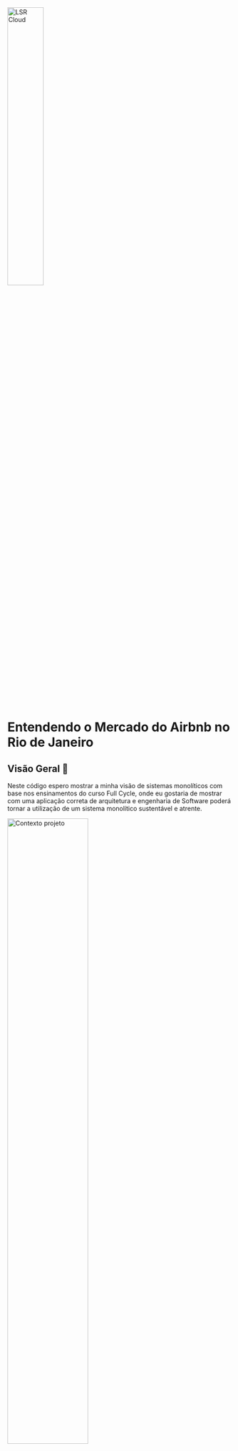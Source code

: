 <img alt="LSR Cloud" width="40%" src="https://lucianoromao.com.br/lsr.png">

# Entendendo o Mercado do Airbnb no Rio de Janeiro

## Visão Geral 🔎
Neste código espero mostrar a minha visão de sistemas monolíticos com base nos ensinamentos do curso Full Cycle, onde eu gostaria de mostrar com uma aplicação correta de arquitetura e engenharia de Software poderá tornar a utilização de um sistema monolítico sustentável e atrente.

<img alt="Contexto projeto" width="60%" src="https://lucianoromao.com.br/FC_monolitico/contexto_projeto.PNG">

## O que é um sistema monolítico?
 * Um sistema "tudo em um"
 * Uma unica únidade de Deploy
 * Um sistema "tradicional"

## Reflexos sobre sistemas monolíticos 🛣
Uma visão equivocada que muitos tentem a ter é que sistemas monolíticos são coisas do passado, sistemas que tem problemas para escalar, que dificultam o crescimento do négoicio. Entretanto se deixarmos de lado as influencias atuais sobre o que é melhor e olharmos mais detalhamente para esse tipo de sistemas poderemos ver seus benefícios.

Utilizar um sistema monolítico é ideal para novos projetos onde ainda não há uma clareza nas regras de negocio onde novas regras podem surgir ou regras existentes podem mudar frequentemente, com isso também ée necessário pensar em evitar complexidades no processo de deploy e nisso sistemas monolíticos nos ajuda. Podemos ver sistemas monolíticos como a "base", ou seja, vir primeiro no desenvolvimento de um softweare e naturalmente ocorrer uma evolução no software o qual justifique uma mudança de arquitetura para outro tipo de sistema.

## Abordagem
Será desenvolvimento um sistema utilizando um sistema monolítico modular utilizando conceitos de DDD a fim de deixar o código com alta coeção e baixo acomplamento. 

Para dimiuir ao máximo o acomplamento entre os contextos do sistema, irei fazer com que os contextos se comuniquem entre sí através de "fachadas"

<img alt="Fachadas" width="60%" src="https://lucianoromao.com.br/FC_monolitico/comunicacao.PNG">

Também irá ser utilizado uma camada de API geral, o qual será cross para todos os contextos do projeto, dessa forma será possível controlar de forma explicíta o acesso de usuários externos aos contextos do sistema.

<img alt="Camada controller API" width="60%" src="https://lucianoromao.com.br/FC_monolitico/api.PNG">


## Conclusões 📣
TBD

